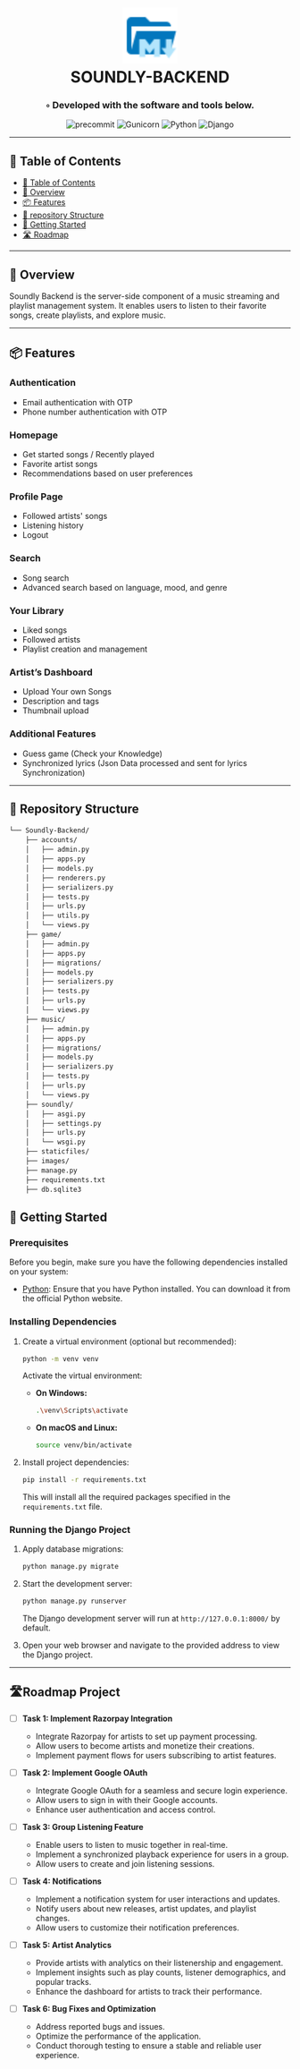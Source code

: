 <div align="center">
<h1 align="center">
<img src="https://raw.githubusercontent.com/PKief/vscode-material-icon-theme/ec559a9f6bfd399b82bb44393651661b08aaf7ba/icons/folder-markdown-open.svg" width="100" />
<br>SOUNDLY-BACKEND</h1>
<h3>◦ Developed with the software and tools below.</h3>

<p align="center">
<img src="https://img.shields.io/badge/precommit-FAB040.svg?style=flat-square&logo=pre-commit&logoColor=black" alt="precommit" />
<img src="https://img.shields.io/badge/Gunicorn-499848.svg?style=flat-square&logo=Gunicorn&logoColor=white" alt="Gunicorn" />
<img src="https://img.shields.io/badge/Python-3776AB.svg?style=flat-square&logo=Python&logoColor=white" alt="Python" />
<img src="https://img.shields.io/badge/Django-092E20.svg?style=flat-square&logo=Django&logoColor=white" alt="Django" />
</p>
</div>

---

## 📖 Table of Contents
- [📖 Table of Contents](#-table-of-contents)
- [📍 Overview](#-overview)
- [📦 Features](#-features)
- [📂 repository Structure](#-repository-structure)
- [🚀 Getting Started](#-getting-started)
- [🛣 Roadmap](#-roadmap)

---

## 📍 Overview

Soundly Backend is the server-side component of a music streaming and playlist management system. 
It enables users to listen to their favorite songs, create playlists, and explore music.

---

## 📦 Features



### Authentication

- Email authentication with OTP
- Phone number authentication with OTP

### Homepage

- Get started songs / Recently played
- Favorite artist songs
- Recommendations based on user preferences

### Profile Page

- Followed artists' songs
- Listening history
- Logout

### Search

- Song search
- Advanced search based on language, mood, and genre

### Your Library

- Liked songs
- Followed artists
- Playlist creation and management

### Artist’s Dashboard

- Upload Your own Songs
- Description and tags
- Thumbnail upload



### Additional Features

- Guess game (Check your Knowledge)
- Synchronized lyrics (Json Data processed and sent for lyrics Synchronization)


---


## 📂 Repository Structure

```sh
└── Soundly-Backend/
    ├── accounts/
    │   ├── admin.py
    │   ├── apps.py
    │   ├── models.py
    │   ├── renderers.py
    │   ├── serializers.py
    │   ├── tests.py
    │   ├── urls.py
    │   ├── utils.py
    │   └── views.py
    ├── game/
    │   ├── admin.py
    │   ├── apps.py
    │   ├── migrations/
    │   ├── models.py
    │   ├── serializers.py
    │   ├── tests.py
    │   ├── urls.py
    │   └── views.py
    ├── music/
    │   ├── admin.py
    │   ├── apps.py
    │   ├── migrations/
    │   ├── models.py
    │   ├── serializers.py
    │   ├── tests.py
    │   ├── urls.py
    │   └── views.py
    ├── soundly/
    │   ├── asgi.py
    │   ├── settings.py
    │   ├── urls.py
    │   └── wsgi.py
    ├── staticfiles/
    ├── images/
    ├── manage.py
    ├── requirements.txt
    ├── db.sqlite3

```

## 🚀 Getting Started

### Prerequisites

Before you begin, make sure you have the following dependencies installed on your system:

- [Python](https://www.python.org/downloads/): Ensure that you have Python installed. You can download it from the official Python website.

### Installing Dependencies

1. Create a virtual environment (optional but recommended):

    ```bash
    python -m venv venv
    ```

    Activate the virtual environment:

    - **On Windows:**

        ```bash
        .\venv\Scripts\activate
        ```

    - **On macOS and Linux:**

        ```bash
        source venv/bin/activate
        ```

2. Install project dependencies:

    ```bash
    pip install -r requirements.txt
    ```

    This will install all the required packages specified in the `requirements.txt` file.

### Running the Django Project

1. Apply database migrations:

    ```bash
    python manage.py migrate
    ```

2. Start the development server:

    ```bash
    python manage.py runserver
    ```

    The Django development server will run at `http://127.0.0.1:8000/` by default.

3. Open your web browser and navigate to the provided address to view the Django project.


---

## 🛣Roadmap Project 

- [ ] **Task 1: Implement Razorpay Integration**
  - Integrate Razorpay for artists to set up payment processing.
  - Allow users to become artists and monetize their creations.
  - Implement payment flows for users subscribing to artist features.

- [ ] **Task 2: Implement Google OAuth**
  - Integrate Google OAuth for a seamless and secure login experience.
  - Allow users to sign in with their Google accounts.
  - Enhance user authentication and access control.

- [ ] **Task 3: Group Listening Feature**
  - Enable users to listen to music together in real-time.
  - Implement a synchronized playback experience for users in a group.
  - Allow users to create and join listening sessions.

- [ ] **Task 4: Notifications**
  - Implement a notification system for user interactions and updates.
  - Notify users about new releases, artist updates, and playlist changes.
  - Allow users to customize their notification preferences.

- [ ] **Task 5: Artist Analytics**
  - Provide artists with analytics on their listenership and engagement.
  - Implement insights such as play counts, listener demographics, and popular tracks.
  - Enhance the dashboard for artists to track their performance.

- [ ] **Task 6: Bug Fixes and Optimization**
  - Address reported bugs and issues.
  - Optimize the performance of the application.
  - Conduct thorough testing to ensure a stable and reliable user experience.

